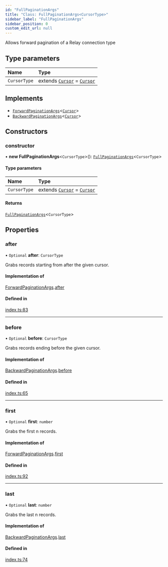 ```yaml
---
id: "FullPaginationArgs"
title: "Class: FullPaginationArgs<CursorType>"
sidebar_label: "FullPaginationArgs"
sidebar_position: 0
custom_edit_url: null
---
```


Allows forward pagination of a Relay connection type

## Type parameters

| Name | Type |
| :------ | :------ |
| `CursorType` | extends [`Cursor`](../interfaces/Cursor.md) = [`Cursor`](../interfaces/Cursor.md) |

## Implements

- [`ForwardPaginationArgs`](ForwardPaginationArgs.md)\<[`Cursor`](../interfaces/Cursor.md)\>
- [`BackwardPaginationArgs`](BackwardPaginationArgs.md)\<[`Cursor`](../interfaces/Cursor.md)\>

## Constructors

### constructor

• **new FullPaginationArgs**\<`CursorType`\>(): [`FullPaginationArgs`](FullPaginationArgs.md)\<`CursorType`\>

#### Type parameters

| Name | Type |
| :------ | :------ |
| `CursorType` | extends [`Cursor`](../interfaces/Cursor.md) = [`Cursor`](../interfaces/Cursor.md) |

#### Returns

[`FullPaginationArgs`](FullPaginationArgs.md)\<`CursorType`\>

## Properties

### after

• `Optional` **after**: `CursorType`

Grabs records starting from after the given cursor.

#### Implementation of

[ForwardPaginationArgs](ForwardPaginationArgs.md).[after](ForwardPaginationArgs.md#after)

#### Defined in

[index.ts:83](https://github.com/johnsonjo4531/typegraphql-relay-connections/blob/f7686e2/src/index.ts#L83)

___

### before

• `Optional` **before**: `CursorType`

Grabs records ending before the given cursor.

#### Implementation of

[BackwardPaginationArgs](BackwardPaginationArgs.md).[before](BackwardPaginationArgs.md#before)

#### Defined in

[index.ts:65](https://github.com/johnsonjo4531/typegraphql-relay-connections/blob/f7686e2/src/index.ts#L65)

___

### first

• `Optional` **first**: `number`

Grabs the first n records.

#### Implementation of

[ForwardPaginationArgs](ForwardPaginationArgs.md).[first](ForwardPaginationArgs.md#first)

#### Defined in

[index.ts:92](https://github.com/johnsonjo4531/typegraphql-relay-connections/blob/f7686e2/src/index.ts#L92)

___

### last

• `Optional` **last**: `number`

Grabs the last n records.

#### Implementation of

[BackwardPaginationArgs](BackwardPaginationArgs.md).[last](BackwardPaginationArgs.md#last)

#### Defined in

[index.ts:74](https://github.com/johnsonjo4531/typegraphql-relay-connections/blob/f7686e2/src/index.ts#L74)
